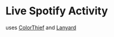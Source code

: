# Live Spotify Activity

uses [ColorThief](https://github.com/lokesh/color-thief) and [Lanyard](https://github.com/Phineas/lanyard)
